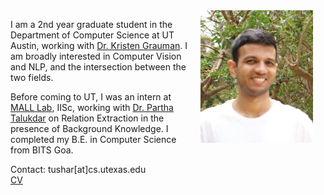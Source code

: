 <img src="images/face.jpg" style="width: 180px; float: right" hspace="20"/>

I am a 2nd year graduate student in the Department of Computer Science at UT Austin, working with [Dr. Kristen Grauman](https://www.cs.utexas.edu/~grauman/). I am broadly interested in Computer Vision and NLP, and the intersection between the two fields. 

Before coming to UT, I was an intern at [MALL Lab](https://malllabiisc.github.io/), IISc, working with [Dr. Partha Talukdar](http://talukdar.net/) on Relation Extraction in the presence of Background Knowledge. I completed my B.E. in Computer Science from BITS Goa.

Contact: tushar[at]cs.utexas.edu  
[CV](cv/)
